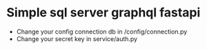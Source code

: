 # Simple sql server graphql fastapi
- Change your config connection db in /config/connection.py
- Change your secret key in service/auth.py
